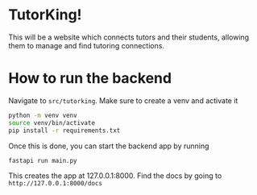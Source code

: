 # TutorKing!
This will be a website which connects tutors and their students,
allowing them to manage and find tutoring connections.

# How to run the backend
Navigate to `src/tutorking`. Make sure to create a venv and activate it 
```bash
python -m venv venv
source venv/bin/activate
pip install -r requirements.txt
```
Once this is done, you can start the backend app by running 
```bash
fastapi run main.py
```
This creates the app at 127.0.0.1:8000. Find the docs by going to `http://127.0.0.1:8000/docs`